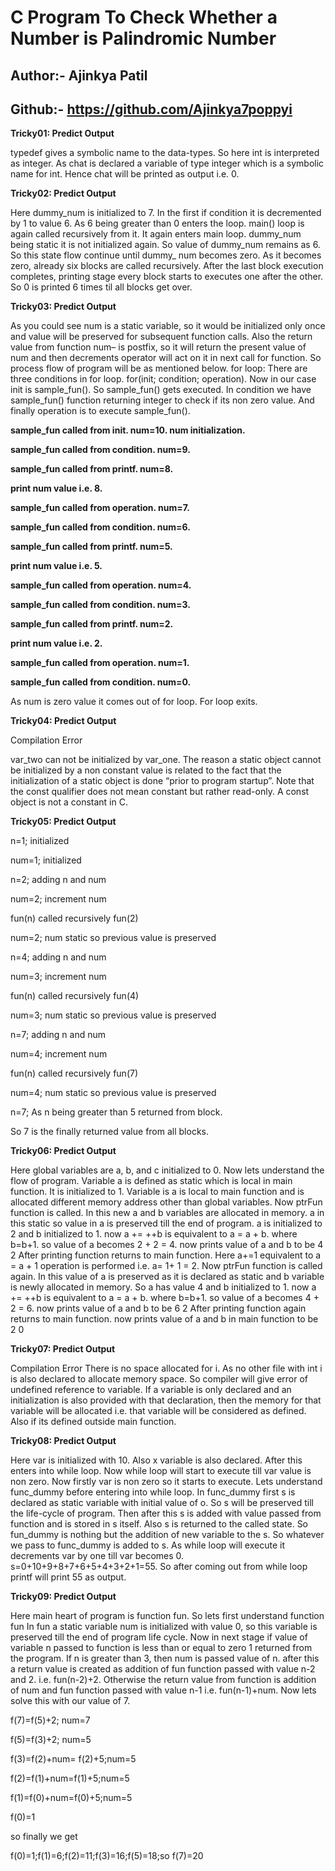 # C Program To Check Whether a Number is Palindromic Number

## Author:- Ajinkya Patil

## Github:- https://github.com/Ajinkya7poppyi

**Tricky01: Predict Output**

typedef gives a symbolic name to the data-types. So here int is interpreted as integer. As chat is declared a variable of type integer which is a symbolic name for int. Hence chat will be printed as output i.e. 0.

**Tricky02: Predict Output**

Here dummy_num is initialized to 7. In the first if condition it is decremented by 1 to value 6. As 6 being greater than 0 enters the loop. main() loop is again called recursively from it.  It again enters main loop. dummy_num being static it is not initialized again. So value of dummy_num remains as 6. So this state flow continue until dummy_ num becomes zero. As it becomes zero, already six blocks are called recursively.  After the last block execution completes, printing stage every block starts to executes one after the other. So 0 is printed 6 times til all blocks get over.

**Tricky03: Predict Output**

As you could see num is a static variable, so it would be initialized only once and value will be preserved for subsequent function calls. Also the return value from function num– is postfix, so it will return the present value of num and then decrements operator will act on it in next call for function. So process flow of program will be as mentioned below.
for loop: There are three conditions in for loop. for(init; condition; operation). Now in our case init is sample_fun(). So sample_fun() gets executed. In condition we have sample_fun() function returning integer to check if its non zero value. And finally operation is to execute sample_fun().

**sample_fun called from init. num=10. num initialization.**

**sample_fun called from condition. num=9.**

**sample_fun called from printf. num=8.**

**print num value i.e. 8.**

**sample_fun called from operation. num=7.**

**sample_fun called from condition. num=6.**

**sample_fun called from printf. num=5.**

**print num value i.e. 5.**

**sample_fun called from operation. num=4.**

**sample_fun called from condition. num=3.**

**sample_fun called from printf. num=2.**

**print num value i.e. 2.**

**sample_fun called from operation. num=1.**

**sample_fun called from condition. num=0.**

As num is zero value it comes out of for loop. For loop exits.

**Tricky04: Predict Output**

Compilation Error

var_two can not be initialized by var_one. The reason a static object cannot be initialized by a non constant value is related to the fact that the initialization of a static object is done “prior to program startup”. Note that the const qualifier does not mean constant but rather read-only. A const object is not a constant in C.

**Tricky05: Predict Output**

n=1;  initialized

num=1; initialized 

n=2; adding n and num

num=2; increment num

fun(n) called recursively fun(2)

num=2; num static so previous value is preserved

n=4; adding n and num

num=3; increment num

fun(n) called recursively fun(4)

num=3; num static so previous value is preserved

n=7; adding n and num

num=4; increment num

fun(n) called recursively fun(7)

num=4; num static so previous value is preserved

n=7; As n being greater than 5 returned from block.

So 7 is the finally returned value from all blocks.

**Tricky06: Predict Output**

Here global variables are a, b, and c initialized to 0.  Now lets understand the flow of program.
Variable a is defined as static which is local in main function. It is initialized to 1.  Variable is a is local to main function and is allocated different memory address other than global variables.
Now ptrFun function is called. In this new a and b variables are allocated in memory. a in this static so value in a is preserved till the end of program. a is initialized to 2 and b initialized to 1.
now a += ++b is equivalent to  a = a + b. where b=b+1. so value of a becomes 2 + 2 = 4.
now prints value of a and b to be 4 2
After printing function returns to main function.
Here a+=1 equivalent to a = a + 1 operation is performed i.e. a= 1+ 1 = 2.
Now ptrFun function is called again. In this value of a is preserved as it is declared as static and  b variable is newly allocated in memory. So a has value 4 and b initialized to 1.
now a += ++b is equivalent to  a = a + b. where b=b+1. so value of a becomes 4 + 2 = 6.
now prints value of a and b to be 6 2
After printing function again returns to main function.
now prints value of a and b in main function to be 2 0

**Tricky07: Predict Output**

Compilation Error
There is no space allocated for i. As no other file with int i  is also declared to allocate memory space. So compiler will give error of undefined reference to variable. If a variable is only declared and an initialization is also provided with that declaration, then the memory for that variable will be allocated i.e. that variable will be considered as defined. Also if its defined outside main function.

**Tricky08: Predict Output**

Here var is initialized with 10. Also x variable is also declared. After this enters into while loop. Now while loop will start to execute till var value is non zero. Now firstly var is non zero so it starts to execute. Lets understand func_dummy before entering into while loop.
In func_dummy first s is declared as static variable with initial value of o. So s will be preserved till the life-cycle of program. Then after this s is added with value passed from function and is stored in s itself. Also s is returned to the called state. So fun_dummy is nothing but the addition of new variable to the s.
So whatever we pass to func_dummy is added to s. As while loop will execute it decrements var by one till var becomes 0.
s=0+10+9+8+7+6+5+4+3+2+1=55.
So after coming out from while loop printf will print 55 as output.

**Tricky09: Predict Output**

Here main heart of program is function fun. So lets first understand function fun
In fun a static variable num is initialized with value 0, so this variable is preserved till the end of program life cycle.
Now in next stage if value of variable n passed to function is less than or equal to zero 1 returned from the program.
If n is greater than 3, then num is passed value of n. after this a return value is created as addition of fun function passed with value n-2 and 2. i.e. fun(n-2)+2.
Otherwise the return value from function is addition of num and fun function passed with value n-1 i.e. fun(n-1)+num.
Now lets solve this with our value of 7.

f(7)=f(5)+2; num=7

f(5)=f(3)+2; num=5

f(3)=f(2)+num= f(2)+5;num=5

f(2)=f(1)+num=f(1)+5;num=5

f(1)=f(0)+num=f(0)+5;num=5

f(0)=1

so finally we get 

f(0)=1;f(1)=6;f(2)=11;f(3)=16;f(5)=18;so f(7)=20
